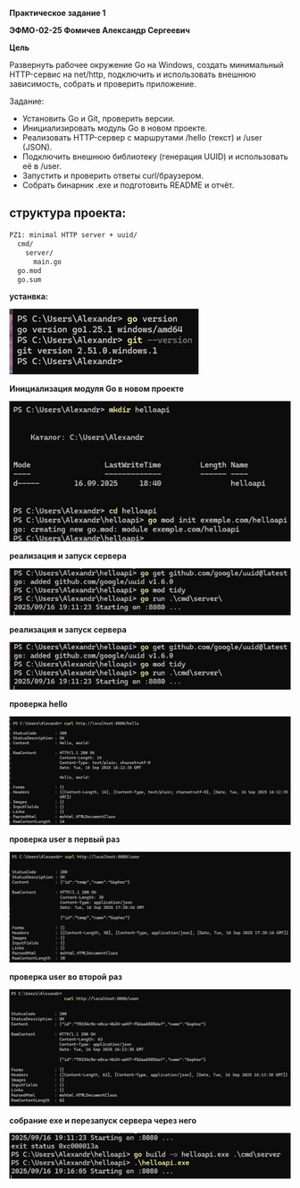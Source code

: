 **Практическое задание 1**

**ЭФМО-02-25 Фомичев Александр Сергеевич**

**Цель**

Развернуть рабочее окружение Go на Windows, создать минимальный HTTP-сервис на net/http, подключить и использовать внешнюю зависимость, собрать и проверить приложение.

Задание:
-	Установить Go и Git, проверить версии.
-	Инициализировать модуль Go в новом проекте.
-	Реализовать HTTP-сервер с маршрутами /hello (текст) и /user (JSON).
-	Подключить внешнюю библиотеку (генерация UUID) и использовать её в /user.
-	Запустить и проверить ответы curl/браузером.
-	Собрать бинарник .exe и подготовить README и отчёт.

## структура проекта:
```
PZ1: minimal HTTP server + uuid/
  cmd/
    server/
      main.go
  go.mod
  go.sum
```

**устанвка:**

![установка](/image/imag1.png)

**Инициализация модуля Go в новом проекте**

![Инициализация ](/image/imeg2.png)

**реализация и запуск сервера**

![сервер](/image/image3.png)

**реализация и запуск сервера**

![сервер](/image/image3.png)

**проверка hello**

![сервер](/image/image4.png)

**проверка user в первый раз**

![сервер](/image/image7.png)

**проверка user во второй раз**

![сервер](/image/image5.png)

**собрание exe и перезапуск сервера через него**

![сервер](/image/image6.png)

